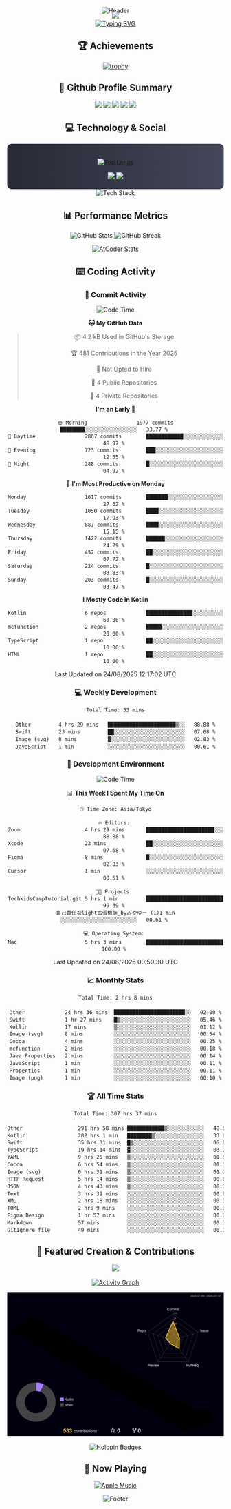 <div align="center">
  
![Header](https://capsule-render.vercel.app/api?type=waving&color=gradient&customColorList=12&height=300&section=header&text=Welcome%20to%20Batapii's%20Universe&fontSize=50&animation=fadeIn&fontAlignY=40&desc=Android%20Developer%20|%20Kotlin%20LOVE%20)

<div style="margin-top: -20px;">
  <img src="https://readme-typing-svg.herokuapp.com/?lines=Crafting+Android+Experiences;Building+Tomorrow's+Apps+Today;Always+Learning,+Always+Growing&font=Fira%20Code&center=true&width=440&height=45&color=f75c7e&vCenter=true&size=22&pause=1000">
</div>

<a href="https://git.io/typing-svg">
  <img src="https://readme-typing-svg.demolab.com?font=Fira+Code&weight=600&size=28&duration=4000&pause=1000&center=true&vCenter=true&width=800&lines=Hey+there!+I'm+Batapii+%F0%9F%91%8B;Android+Developer+from+Japan+%F0%9F%87%AF%F0%9F%87%B5" alt="Typing SVG" />
</a>

## 🏆 Achievements

[![trophy](https://github-profile-trophy.vercel.app/?username=batapii&theme=onestar&no-frame=true&no-bg=true&column=8&rank=SECRET,SSS,SS,S,AAA,AA,A,B,C,?&margin-w=10&margin-h=10)](https://github.com/ryo-ma/github-profile-trophy)

## 🎯 Github Profile Summary

<div align="center">
  <img src="http://github-profile-summary-cards.vercel.app/api/cards/profile-details?username=batapii&theme=radical" />
  <img src="http://github-profile-summary-cards.vercel.app/api/cards/repos-per-language?username=batapii&theme=radical" />
  <img src="http://github-profile-summary-cards.vercel.app/api/cards/most-commit-language?username=batapii&theme=radical" />
  <img src="http://github-profile-summary-cards.vercel.app/api/cards/stats?username=batapii&theme=radical" />
  <img src="http://github-profile-summary-cards.vercel.app/api/cards/productive-time?username=batapii&theme=radical" />
</div>

## 💻 Technology & Social

<div align="center" style="background: linear-gradient(to right, #282A36, #44475A); padding: 20px; border-radius: 10px;">

[![Top Langs](https://github-readme-stats.vercel.app/api/top-langs/?username=batapii
)](https://github.com/anuraghazra/github-readme-stats)

<div style="margin-top: 15px">
<a href="https://github.com/batapii"><img src="https://img.shields.io/github/followers/batapii?style=for-the-badge&logo=github&label=Follow&color=ff6e96&labelColor=282A36"/></a>
<a href="https://twitter.com/batapii3939"><img src="https://img.shields.io/twitter/follow/batapii?style=for-the-badge&logo=twitter&color=1DA1F2&labelColor=282A36&label= Twitter"/></a>
</div>

</div>

<div align="center">
<img src="https://github-readme-tech-stack.vercel.app/api/cards?title=Tech+Stack&align=center&titleAlign=center&fontSize=20&lineHeight=10&lineCount=4&theme=github_dark&width=800&bg=%230D1117&badge=%23161B22&border=%2321262D&titleColor=%2358A6FF&line1=kotlin%2Ckotlin%2C0095D5%3Bandroid%2Candroid%2C00ff00%3Bjetpackcompose%2Cjetpack%2C4285F4%3B&line2=swift%2Cswift%2CFA7343%3Bfirebase%2Cfirebase%2CFFCA28%3Bgithub%2Cgithub%2C181717%3B&line3=typescript%2Ctypescript%2C3178C6%3Bgraphql%2Cgraphql%2CE10098%3Bsupabase%2Csupabase%2C3FCF8E%3B&line4=gradle%2Cgradle%2C02303A%3Bgitkraken%2Cgitkraken%2C179287%3Bpostman%2Cpostman%2CFF6C37%3B" alt="Tech Stack" />
</div>



## 📊 Performance Metrics

<div align="center">

![GitHub Stats](https://github-readme-stats.vercel.app/api?username=batapii&show_icons=true&theme=radical&hide_border=true&bg_color=0D1117)
![GitHub Streak](https://github-readme-streak-stats.herokuapp.com/?user=batapii&theme=radical&hide_border=true&background=0D1117)

[![AtCoder Stats](https://atcoder-readme-stats.vercel.app/stats/batapii3939?theme=dark&show_history=5&width=495)](https://github.com/iwbc-mzk/atcoder-readme-stats)

</div>

## ⌨️ Coding Activity

### 🌟 Commit Activity
<!--START_SECTION:commit-stats-->
![Code Time](http://img.shields.io/badge/Code%20Time-601%20hrs%2042%20mins-blue)

**🐱 My GitHub Data** 

> 📦 4.2 kB Used in GitHub's Storage 
 > 
> 🏆 481 Contributions in the Year 2025
 > 
> 🚫 Not Opted to Hire
 > 
> 📜 4 Public Repositories 
 > 
> 🔑 4 Private Repositories 
 > 
**I'm an Early 🐤** 

```text
🌞 Morning                1977 commits        ████████░░░░░░░░░░░░░░░░░   33.77 % 
🌆 Daytime                2867 commits        ████████████░░░░░░░░░░░░░   48.97 % 
🌃 Evening                723 commits         ███░░░░░░░░░░░░░░░░░░░░░░   12.35 % 
🌙 Night                  288 commits         █░░░░░░░░░░░░░░░░░░░░░░░░   04.92 % 
```
📅 **I'm Most Productive on Monday** 

```text
Monday                   1617 commits        ███████░░░░░░░░░░░░░░░░░░   27.62 % 
Tuesday                  1050 commits        ████░░░░░░░░░░░░░░░░░░░░░   17.93 % 
Wednesday                887 commits         ████░░░░░░░░░░░░░░░░░░░░░   15.15 % 
Thursday                 1422 commits        ██████░░░░░░░░░░░░░░░░░░░   24.29 % 
Friday                   452 commits         ██░░░░░░░░░░░░░░░░░░░░░░░   07.72 % 
Saturday                 224 commits         █░░░░░░░░░░░░░░░░░░░░░░░░   03.83 % 
Sunday                   203 commits         █░░░░░░░░░░░░░░░░░░░░░░░░   03.47 % 
```


**I Mostly Code in Kotlin** 

```text
Kotlin                   6 repos             ███████████████░░░░░░░░░░   60.00 % 
mcfunction               2 repos             █████░░░░░░░░░░░░░░░░░░░░   20.00 % 
TypeScript               1 repo              ██░░░░░░░░░░░░░░░░░░░░░░░   10.00 % 
HTML                     1 repo              ██░░░░░░░░░░░░░░░░░░░░░░░   10.00 % 
```




 Last Updated on 24/08/2025 12:17:02 UTC
<!--END_SECTION:commit-stats-->

### 💻 Weekly Development
<!--START_SECTION:wakatime-->

```txt
Total Time: 33 mins

Other         4 hrs 29 mins   ██████████████████████▒░░   88.88 %
Swift         23 mins         ██░░░░░░░░░░░░░░░░░░░░░░░   07.68 %
Image (svg)   8 mins          ▓░░░░░░░░░░░░░░░░░░░░░░░░   02.83 %
JavaScript    1 min           ░░░░░░░░░░░░░░░░░░░░░░░░░   00.61 %
```

<!--END_SECTION:wakatime-->

### 🔨 Development Environment
<!--START_SECTION:dev-stats-->
![Code Time](http://img.shields.io/badge/Code%20Time-599%20hrs%2059%20mins-blue)

📊 **This Week I Spent My Time On** 

```text
🕑︎ Time Zone: Asia/Tokyo

🔥 Editors: 
Zoom                     4 hrs 29 mins       ██████████████████████░░░   88.88 % 
Xcode                    23 mins             ██░░░░░░░░░░░░░░░░░░░░░░░   07.68 % 
Figma                    8 mins              █░░░░░░░░░░░░░░░░░░░░░░░░   02.83 % 
Cursor                   1 min               ░░░░░░░░░░░░░░░░░░░░░░░░░   00.61 % 

🐱‍💻 Projects: 
TechkidsCampTutorial.git 5 hrs 1 min         █████████████████████████   99.39 % 
自己責任なlight拡張機能_byみやゆー (1)1 min               ░░░░░░░░░░░░░░░░░░░░░░░░░   00.61 % 

💻 Operating System: 
Mac                      5 hrs 3 mins        █████████████████████████   100.00 % 
```


 Last Updated on 24/08/2025 00:50:30 UTC
<!--END_SECTION:dev-stats-->

### 📈 Monthly Stats
<!--START_SECTION:wakamonth-->

```txt
Total Time: 2 hrs 8 mins

Other             24 hrs 36 mins  ███████████████████████░░   92.00 %
Swift             1 hr 27 mins    █▒░░░░░░░░░░░░░░░░░░░░░░░   05.46 %
Kotlin            17 mins         ▒░░░░░░░░░░░░░░░░░░░░░░░░   01.12 %
Image (svg)       8 mins          ░░░░░░░░░░░░░░░░░░░░░░░░░   00.54 %
Cocoa             4 mins          ░░░░░░░░░░░░░░░░░░░░░░░░░   00.25 %
mcfunction        2 mins          ░░░░░░░░░░░░░░░░░░░░░░░░░   00.18 %
Java Properties   2 mins          ░░░░░░░░░░░░░░░░░░░░░░░░░   00.14 %
JavaScript        1 min           ░░░░░░░░░░░░░░░░░░░░░░░░░   00.11 %
Properties        1 min           ░░░░░░░░░░░░░░░░░░░░░░░░░   00.11 %
Image (png)       1 min           ░░░░░░░░░░░░░░░░░░░░░░░░░   00.10 %
```

<!--END_SECTION:wakamonth-->

### 🏆 All Time Stats
<!--START_SECTION:wakaalltime-->

```txt
Total Time: 307 hrs 37 mins

Other                  291 hrs 58 mins ████████████▒░░░░░░░░░░░░   48.69 %
Kotlin                 202 hrs 1 min   ████████▒░░░░░░░░░░░░░░░░   33.69 %
Swift                  35 hrs 31 mins  █▒░░░░░░░░░░░░░░░░░░░░░░░   05.92 %
TypeScript             19 hrs 14 mins  ▓░░░░░░░░░░░░░░░░░░░░░░░░   03.21 %
YAML                   9 hrs 25 mins   ▒░░░░░░░░░░░░░░░░░░░░░░░░   01.57 %
Cocoa                  6 hrs 54 mins   ▒░░░░░░░░░░░░░░░░░░░░░░░░   01.15 %
Image (svg)            6 hrs 31 mins   ▒░░░░░░░░░░░░░░░░░░░░░░░░   01.09 %
HTTP Request           5 hrs 14 mins   ▒░░░░░░░░░░░░░░░░░░░░░░░░   00.87 %
JSON                   4 hrs 43 mins   ▒░░░░░░░░░░░░░░░░░░░░░░░░   00.79 %
Text                   3 hrs 39 mins   ░░░░░░░░░░░░░░░░░░░░░░░░░   00.61 %
XML                    2 hrs 18 mins   ░░░░░░░░░░░░░░░░░░░░░░░░░   00.39 %
TOML                   2 hrs 9 mins    ░░░░░░░░░░░░░░░░░░░░░░░░░   00.36 %
Figma Design           1 hr 57 mins    ░░░░░░░░░░░░░░░░░░░░░░░░░   00.33 %
Markdown               57 mins         ░░░░░░░░░░░░░░░░░░░░░░░░░   00.16 %
GitIgnore file         49 mins         ░░░░░░░░░░░░░░░░░░░░░░░░░   00.14 %
```

<!--END_SECTION:wakaalltime-->


## 🌟 Featured Creation & Contributions

<div align="center">
  <a href="https://github.com/batapii/ToDoSNS">
    <img src="https://github-readme-stats.vercel.app/api/pin/?username=batapii&repo=ToDoSNS&theme=radical&hide_border=true&bg_color=0D1117" />
  </a>

[![Activity Graph](https://github-readme-activity-graph.vercel.app/graph?username=batapii&custom_title=Contribution%20Graph&hide_border=true&theme=radical&bg_color=0D1117)](https://github.com/ashutosh00710/github-readme-activity-graph)

![3D Contrib](./profile-3d-contrib/profile-night-rainbow.svg)

[![Holopin Badges](https://holopin.me/batapii)](https://holopin.io/@batapii)

</div>

## 🎵 Now Playing

<div align="center">
  
[![Apple Music](https://music-profile.rayriffy.com/theme/dark.svg?uid=001005.6598667d2ffd4a10a4f429edd0ba24c4.1156)](https://github.com/rayriffy/apple-music-github-profile)

</div>

![Footer](https://capsule-render.vercel.app/api?type=waving&color=gradient&customColorList=12&height=100&section=footer)

</div>
